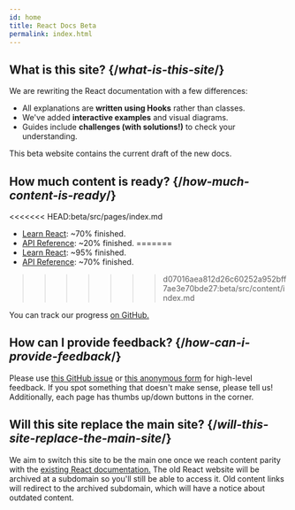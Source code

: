 ```yaml
---
id: home
title: React Docs Beta
permalink: index.html
---
```


<HomepageHero />

## What is this site? {/*what-is-this-site*/}

We are rewriting the React documentation with a few differences:

- All explanations are **written using Hooks** rather than classes.
- We've added **interactive examples** and visual diagrams.
- Guides include **challenges (with solutions!)** to check your understanding.

This beta website contains the current draft of the new docs.

## How much content is ready? {/*how-much-content-is-ready*/}

<<<<<<< HEAD:beta/src/pages/index.md
* [Learn React](/learn): ~70% finished.
* [API Reference](/apis): ~20% finished.
=======
* [Learn React](/learn): ~95% finished.
* [API Reference](/apis): ~70% finished.
>>>>>>> d07016aea812d26c60252a952bff7ae3e70bde27:beta/src/content/index.md

You can track our progress [on GitHub.](https://github.com/reactjs/reactjs.org/issues/3308)

## How can I provide feedback? {/*how-can-i-provide-feedback*/}

Please use [this GitHub issue](https://github.com/reactjs/reactjs.org/issues/3308) or [this anonymous form](https://www.surveymonkey.co.uk/r/PYRPF3X) for high-level feedback. If you spot something that doesn't make sense, please tell us! Additionally, each page has thumbs up/down buttons in the corner.

## Will this site replace the main site? {/*will-this-site-replace-the-main-site*/}

We aim to switch this site to be the main one once we reach content parity with the [existing React documentation.](https://reactjs.org/) The old React website will be archived at a subdomain so you'll still be able to access it. Old content links will redirect to the archived subdomain, which will have a notice about outdated content.
